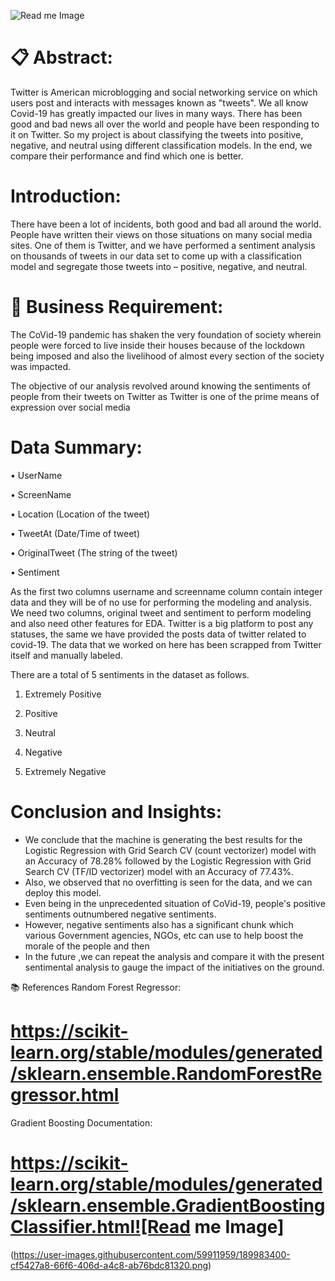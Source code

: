 ![Read me Image](https://user-images.githubusercontent.com/59911959/189983631-8b1a97c9-07e9-4a2f-8297-db2c5da3bd6c.png)


# 📋 Abstract:
Twitter is American microblogging and social networking service on which users post and interacts with messages known as "tweets". We all know Covid-19 has greatly impacted our lives in many ways. There has been good and bad news all over the world and people have been responding to it on Twitter. So my project is about classifying the tweets into positive, negative, and neutral using different classification models. In the end, we compare their performance and find which one is better.

# Introduction:
There have been a lot of incidents, both good and bad all around the world. People have written their views on those situations on many social media sites. One of them is Twitter, and we have performed a sentiment analysis on thousands of tweets in our data set to come up with a classification model and segregate those tweets into – positive, negative, and neutral.

# 🎯 Business Requirement:
The CoVid-19 pandemic has shaken the very foundation of society wherein people were forced to live inside their houses because of the lockdown being imposed and also the livelihood of almost every section of the society was impacted.

The objective of our analysis revolved around knowing the sentiments of people from their tweets on Twitter as Twitter is one of the prime means of expression over social media

# Data Summary:
• UserName
 
• ScreenName

• Location (Location of the tweet)

• TweetAt (Date/Time of tweet)

• OriginalTweet (The string of the tweet)
 
• Sentiment

As the first two columns username and screenname column contain integer data and they will be of no use for performing the modeling and analysis. We need two columns, original tweet and sentiment to perform modeling and also need other features for EDA.
Twitter is a big platform to post any statuses, the same we have provided the posts data of twitter related to covid-19.
The data that we worked on here has been scrapped from Twitter itself and manually labeled.

There are a total of 5 sentiments in the dataset as follows.

1.	Extremely Positive

2.	Positive

3.	Neutral

4.	Negative

5.	Extremely Negative


# Conclusion and Insights:
* We conclude that the machine is generating the best results for the Logistic Regression with Grid Search CV (count vectorizer) model with an Accuracy of 78.28% followed by the Logistic Regression with Grid Search CV (TF/ID vectorizer) model with an Accuracy of 77.43%.
* Also, we observed that no overfitting is seen for the data, and we can deploy this model.
* Even being in the unprecedented situation of CoVid-19, people's positive sentiments outnumbered negative sentiments.
* However, negative sentiments also has a significant chunk which various Government agencies, NGOs, etc can use to help boost the morale of the people and then
* In the future ,we can repeat the analysis and compare it with the present sentimental analysis to gauge the impact of the initiatives on the ground.

📚 References
Random Forest Regressor: 
# https://scikit-learn.org/stable/modules/generated/sklearn.ensemble.RandomForestRegressor.html

Gradient Boosting Documentation: 
# https://scikit-learn.org/stable/modules/generated/sklearn.ensemble.GradientBoostingClassifier.html![Read me Image]
(https://user-images.githubusercontent.com/59911959/189983400-cf5427a8-66f6-406d-a4c8-ab76bdc81320.png)
